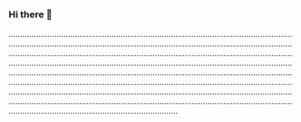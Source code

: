 ### Hi there 👋

..........................................................................................................................................................................................................................................................................................................................................................................................................................................................................................................................................................................................................................................................................................................................................................................................................................................................................................................................................................................................................................................................................................................
